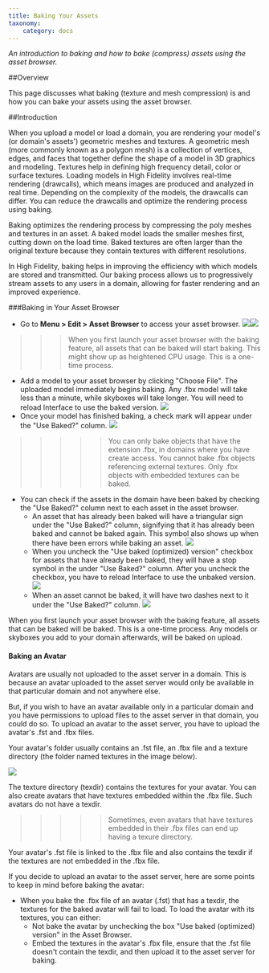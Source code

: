 ```yaml
---
title: Baking Your Assets
taxonomy:
    category: docs
---
```


*An introduction to baking and how to bake (compress) assets using the asset browser.*

##Overview

This page discusses what baking (texture and mesh compression) is and how you can bake your assets using the asset browser. 

##Introduction

When you upload a model or load a domain, you are rendering your model's (or domain's assets') geometric meshes and textures. A geometric mesh (more commonly known as a polygon mesh) is a collection of vertices, edges, and faces that together define the shape of a model in 3D graphics and modeling. Textures help in defining high frequency detail, color or surface textures. Loading models in High Fidelity involves real-time rendering (drawcalls), which means images are produced and analyzed in real time. Depending on the complexity of the models, the drawcalls can differ. You can reduce the drawcalls and optimize the rendering process using baking. 

Baking optimizes the rendering process by compressing the poly meshes and textures in an asset. A baked model loads the smaller meshes first, cutting down on the load time. Baked textures are often larger than the original texture because they contain textures with different resolutions. 

In High Fidelity, baking helps in improving the efficiency with which models are stored and transmitted. Our baking process allows us to progressively stream assets to any users in a domain, allowing for faster rendering and an improved experience. 

###Baking in Your Asset Browser

* Go to **Menu > Edit > Asset Browser** to access your asset browser. ![](edit-asset-browser.PNG)![](asset-browser.PNG)
>>>When you first launch your asset browser with the baking feature, all assets that can be baked will start baking. This might show up as heightened CPU usage. This is a one-time process.

* Add a model to your asset browser by clicking "Choose File". The uploaded model immediately begins baking. Any .fbx model will take less than a minute, while skyboxes will take longer. You will need to reload Interface to use the baked version. ![](model-baking.PNG)
* Once your model has finished baking, a check mark will appear under the "Use Baked?" column. ![](finished-baking.PNG)
>>>>> You can only bake objects that have the extension .fbx, in domains where you have create access. You cannot bake .fbx objects referencing external textures. Only .fbx objects with embedded textures can be baked. 


* You can check if the assets in the domain have been baked by checking the "Use Baked?" column next to each asset in the asset browser. 
  * An asset that has already been baked will have a triangular sign under the "Use Baked?" column, signifying that it has already been baked and cannot be baked again. This symbol also shows up when there have been errors while baking an asset. ![](baked.PNG)
  * When you uncheck the "Use baked (optimized) version" checkbox for assets that have already been baked, they will have a stop symbol in the under "Use Baked?" column. After you uncheck the checkbox, you have to reload Interface to use the unbaked version. ![](uncheck-bake.PNG)
  * When an asset cannot be baked, it will have two dashes next to it under the "Use Baked?" column. ![](no-bake.PNG)

When you first launch your asset browser with the baking feature, all assets that can be baked will be baked. This is a one-time process. Any models or skyboxes you add to your domain afterwards, will be baked on upload. 

#### Baking an Avatar

Avatars are usually not uploaded to the asset server in a domain. This is because an avatar uploaded to the asset server would only be available in that particular domain and not anywhere else. 

But, if you wish to have an avatar available only in a particular domain and you have permissions to upload files to the asset server in that domain, you could do so. To upload an avatar to the asset server, you have to upload the avatar's .fst and .fbx files. 

Your avatar's folder usually contains an .fst file, an .fbx file and a texture directory (the folder named textures in the image below). 

![](avatar-fst-fbx.png) 

The texture directory (texdir) contains the textures for your avatar. You can also create avatars that have textures embedded within the .fbx file. Such avatars do not have a texdir. 

>>>>> Sometimes, even avatars that have textures embedded in their .fbx files can end up having a texure directory. 

Your avatar's .fst file is linked to the .fbx file and also contains the texdir if the textures are not embedded in the .fbx file. 

If you decide to upload an avatar to the asset server, here are some points to keep in mind before baking the avatar:

* When you bake the .fbx file of an avatar (.fst) that has a texdir, the textures for the baked avatar will fail to load. To load the avatar with its textures, you can either:
  * Not bake the avatar by unchecking the box "Use baked (optimized) version" in the Asset Browser. 
  * Embed the textures in the avatar's .fbx file, ensure that the .fst file doesn't contain the texdir, and then upload it to the asset server for baking. 



